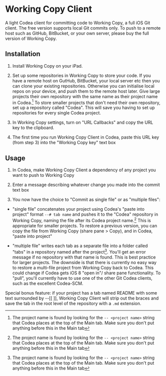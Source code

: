 

# Working Copy Client

A light Codea client for committing code to Working Copy, a full iOS Git client. The free version supports local Git commits only. To push to a remote host such as GitHub, BitBucket, or your own server, please buy the full version of Working Copy.

## Installation

1. Install Working Copy on your iPad.

2. Set up some repositories in Working Copy to store your code. If you have a remote host on GutHub, BitBucket, your local server etc then you can clone your existing repositories. Otherwise you can initialise local repos on your device, and push them to the remote host later. Give large projects their own repository with the same name as their project name in Codea.[^note1] To store smaller projects that don't need their own repository, set up a repository called "Codea". This will save you having to set up repositories for every single Codea project.

3. In Working Copy settings, turn on "URL Callbacks" and copy the URL key to the clipboard.

4. The first time you run Working Copy Client in Codea, paste this URL key (from step 3) into the "Working Copy key" text box

## Usage

1. In Codea, make Working Copy Client a dependency of any project you want to push to Working Copy 

2. Enter a message describing whatever change you made into the commit text box

3. You now have the choice to "Commit as single file" or as "multiple files":

  - "single file" concatenates your project using Codea's "paste into project" format `--# tab name` and pushes it to the "Codea" repository in Working Copy, naming the file after its Codea project name.[^note1] This is appropriate for smaller projects. To restore a previous version, you can copy the file from Working Copy (share pane > Copy), and in Codea, "paste into project"

  - "multiple file" writes each tab as a separate file into a folder called "tabs" in a repository named after the project[^note1]. You'll get an error message if no repository with that name is found. This is best practice for larger projects. The downside is that there is currently no easy way to restore a multi-file project from Working Copy back to Codea. This could change if Codea gets iOS 8 "open in"/ share pane functionality.  To "pull", you'll currently have to use one of the other Git Codea clients, such as the excellent Codea-SCM.

Special bonus feature: if your project has a tab named README with some text surrounded by --\[\[ \]\], Working Copy Client will strip out the braces and save the tab in the root level of the repository with a `.md` extension.

[^note1]: The project name is found by looking for the `-- <project name>` string that Codea places at the top of the Main tab. Make sure you don't put anything before this in the Main tab

  